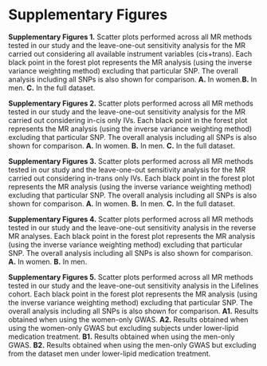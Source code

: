 # Supplementary Figures 



**Supplementary Figures 1.** Scatter plots performed across all MR methods tested in our study and the leave-one-out sensitivity analysis for the MR carried out considering all available instrument variables (cis+trans). Each black point in the forest plot represents the MR analysis (using the inverse variance weighting method) excluding that particular SNP. The overall analysis including all SNPs is also shown for comparison. **A.** In women.**B.** In men. **C.** In the full dataset. 


**Supplementary Figures 2.** Scatter plots performed across all MR methods tested in our study and the leave-one-out sensitivity analysis for the MR carried out considering  in-cis only IVs. Each black point in the forest plot represents the MR analysis (using the inverse variance weighting method) excluding that particular SNP. The overall analysis including all SNPs is also shown for comparison. **A.** In women. **B.** In men. **C.** In the full dataset. 


**Supplementary Figures 3.** Scatter plots performed across all MR methods tested in our study and the leave-one-out sensitivity analysis for the MR carried out considering in-trans only IVs. Each black point in the forest plot represents the MR analysis (using the inverse variance weighting method) excluding that particular SNP. The overall analysis including all SNPs is also shown for comparison. **A.** In women. **B.** In men. **C.** In the full dataset. 


**Supplementary Figures 4.** Scatter plots performed across all MR methods tested in our study and the leave-one-out sensitivity analysis in the reverse MR analyses. Each black point in the forest plot represents the MR analysis (using the inverse variance weighting method) excluding that particular SNP. The overall analysis including all SNPs is also shown for comparison. **A.** In women. **B.** In men. 


**Supplementary Figures 5.** Scatter plots performed across all MR methods tested in our study and the leave-one-out sensitivity analysis in the Lifelines cohort. Each black point in the forest plot represents the MR analysis (using the inverse variance weighting method) excluding that particular SNP. The overall analysis including all SNPs is also shown for comparison. **A1.** Results obtained when using the women-only GWAS. **A2.** Results obtained when using the women-only GWAS but excluding subjects under lower-lipid medication treatment. **B1.** Results obtained when using the men-only GWAS. **B2.** Results obtained when using the men-only GWAS but excluding from the dataset men under lower-lipid medication treatment. 
